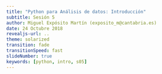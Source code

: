 ```yaml
---
title: "Python para Análisis de datos: Introducción"
subtitle: Sesión 5
author: Miguel Expósito Martín (exposito_m@cantabria.es)
date: 24 Octubre 2018
revealjs-url: ..
theme: solarized
transition: fade
transitionSpeed: fast
slideNumber: true
keywords: [python, intro, s05]
---
```


